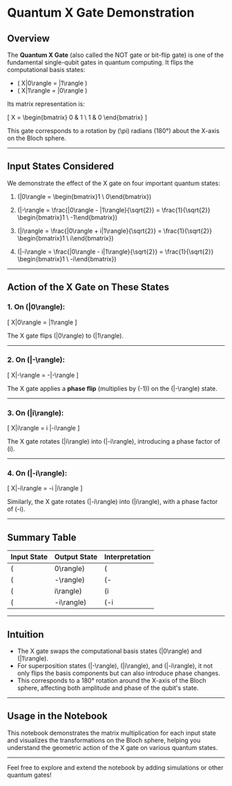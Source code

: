 # Quantum X Gate Demonstration

## Overview

The **Quantum X Gate** (also called the NOT gate or bit-flip gate) is one of the fundamental single-qubit gates in quantum computing. It flips the computational basis states:

- \( X|0\rangle = |1\rangle \)
- \( X|1\rangle = |0\rangle \)

Its matrix representation is:

\[
X = \begin{bmatrix}
0 & 1 \\
1 & 0
\end{bmatrix}
\]

This gate corresponds to a rotation by \(\pi\) radians (180°) about the X-axis on the Bloch sphere.

---

## Input States Considered

We demonstrate the effect of the X gate on four important quantum states:

1. \(|0\rangle = \begin{bmatrix}1 \\ 0\end{bmatrix}\)

2. \(|-\rangle = \frac{|0\rangle - |1\rangle}{\sqrt{2}} = \frac{1}{\sqrt{2}} \begin{bmatrix}1 \\ -1\end{bmatrix}\)

3. \(|i\rangle = \frac{|0\rangle + i|1\rangle}{\sqrt{2}} = \frac{1}{\sqrt{2}} \begin{bmatrix}1 \\ i\end{bmatrix}\)

4. \(|-i\rangle = \frac{|0\rangle - i|1\rangle}{\sqrt{2}} = \frac{1}{\sqrt{2}} \begin{bmatrix}1 \\ -i\end{bmatrix}\)

---

## Action of the X Gate on These States

### 1. On \(|0\rangle\):

\[
X|0\rangle = |1\rangle
\]

The X gate flips \(|0\rangle\) to \(|1\rangle\).

---

### 2. On \(|-\rangle\):

\[
X|-\rangle = -|-\rangle
\]

The X gate applies a **phase flip** (multiplies by \(-1\)) on the \(|-\rangle\) state.

---

### 3. On \(|i\rangle\):

\[
X|i\rangle = i |-i\rangle
\]

The X gate rotates \(|i\rangle\) into \(|-i\rangle\), introducing a phase factor of \(i\).

---

### 4. On \(|-i\rangle\):

\[
X|-i\rangle = -i |i\rangle
\]

Similarly, the X gate rotates \(|-i\rangle\) into \(|i\rangle\), with a phase factor of \(-i\).

---

## Summary Table

| Input State | Output State | Interpretation                  |
|-------------|--------------|--------------------------------|
| \(|0\rangle\) | \(|1\rangle\) | Bit flip                      |
| \(|-\rangle\) | \(-|-\rangle\) | Phase flip                    |
| \(|i\rangle\) | \(i|-i\rangle\) | Rotates to \(|-i\rangle\) with phase \(i\) |
| \(|-i\rangle\) | \(-i|i\rangle\) | Rotates to \(|i\rangle\) with phase \(-i\) |

---

## Intuition

- The X gate swaps the computational basis states \(|0\rangle\) and \(|1\rangle\).
- For superposition states \(|-\rangle\), \(|i\rangle\), and \(|-i\rangle\), it not only flips the basis components but can also introduce phase changes.
- This corresponds to a 180° rotation around the X-axis of the Bloch sphere, affecting both amplitude and phase of the qubit's state.

---

## Usage in the Notebook

This notebook demonstrates the matrix multiplication for each input state and visualizes the transformations on the Bloch sphere, helping you understand the geometric action of the X gate on various quantum states.

---

Feel free to explore and extend the notebook by adding simulations or other quantum gates!
